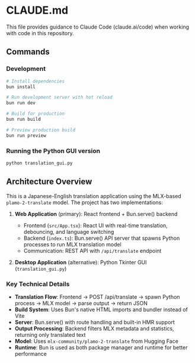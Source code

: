 # CLAUDE.md

This file provides guidance to Claude Code (claude.ai/code) when working with code in this repository.

## Commands

### Development
```bash
# Install dependencies
bun install

# Run development server with hot reload
bun run dev

# Build for production
bun run build

# Preview production build
bun run preview
```

### Running the Python GUI version
```bash
python translation_gui.py
```

## Architecture Overview

This is a Japanese-English translation application using the MLX-based `plamo-2-translate` model. The project has two implementations:

1. **Web Application** (primary): React frontend + Bun.serve() backend
   - Frontend (`src/App.tsx`): React UI with real-time translation, debouncing, and language switching
   - Backend (`index.ts`): Bun.serve() API server that spawns Python processes to run MLX translation model
   - Communication: REST API with `/api/translate` endpoint

2. **Desktop Application** (alternative): Python Tkinter GUI (`translation_gui.py`)

### Key Technical Details

- **Translation Flow**: Frontend → POST /api/translate → spawn Python process → MLX model → parse output → return JSON
- **Build System**: Uses Bun's native HTML imports and bundler instead of Vite
- **Server**: Bun.serve() with route handling and built-in HMR support
- **Output Processing**: Backend filters MLX metadata and statistics, returning only translated text
- **Model**: Uses `mlx-community/plamo-2-translate` from Hugging Face
- **Runtime**: Bun is used as both package manager and runtime for better performance
